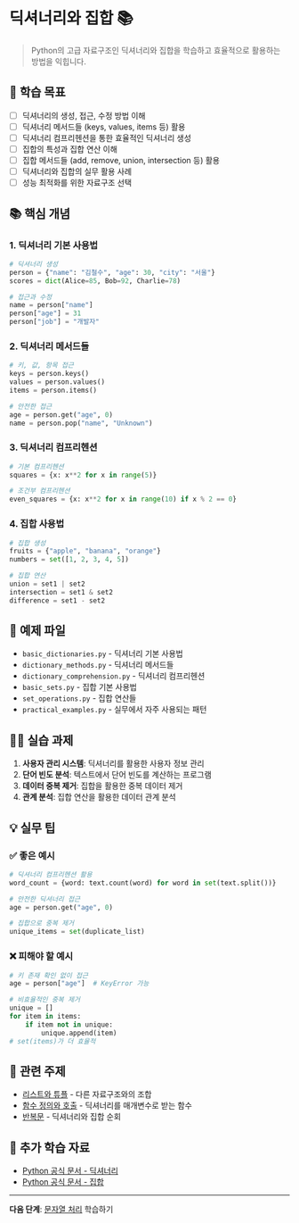# 딕셔너리와 집합 📚

> Python의 고급 자료구조인 딕셔너리와 집합을 학습하고 효율적으로 활용하는 방법을 익힙니다.

## 🎯 학습 목표

- [ ] 딕셔너리의 생성, 접근, 수정 방법 이해
- [ ] 딕셔너리 메서드들 (keys, values, items 등) 활용
- [ ] 딕셔너리 컴프리헨션을 통한 효율적인 딕셔너리 생성
- [ ] 집합의 특성과 집합 연산 이해
- [ ] 집합 메서드들 (add, remove, union, intersection 등) 활용
- [ ] 딕셔너리와 집합의 실무 활용 사례
- [ ] 성능 최적화를 위한 자료구조 선택

## 📚 핵심 개념

### 1. 딕셔너리 기본 사용법
```python
# 딕셔너리 생성
person = {"name": "김철수", "age": 30, "city": "서울"}
scores = dict(Alice=85, Bob=92, Charlie=78)

# 접근과 수정
name = person["name"]
person["age"] = 31
person["job"] = "개발자"
```

### 2. 딕셔너리 메서드들
```python
# 키, 값, 항목 접근
keys = person.keys()
values = person.values()
items = person.items()

# 안전한 접근
age = person.get("age", 0)
name = person.pop("name", "Unknown")
```

### 3. 딕셔너리 컴프리헨션
```python
# 기본 컴프리헨션
squares = {x: x**2 for x in range(5)}

# 조건부 컴프리헨션
even_squares = {x: x**2 for x in range(10) if x % 2 == 0}
```

### 4. 집합 사용법
```python
# 집합 생성
fruits = {"apple", "banana", "orange"}
numbers = set([1, 2, 3, 4, 5])

# 집합 연산
union = set1 | set2
intersection = set1 & set2
difference = set1 - set2
```

## 📁 예제 파일

- `basic_dictionaries.py` - 딕셔너리 기본 사용법
- `dictionary_methods.py` - 딕셔너리 메서드들
- `dictionary_comprehension.py` - 딕셔너리 컴프리헨션
- `basic_sets.py` - 집합 기본 사용법
- `set_operations.py` - 집합 연산들
- `practical_examples.py` - 실무에서 자주 사용되는 패턴

## 🏃‍♂️ 실습 과제

1. **사용자 관리 시스템**: 딕셔너리를 활용한 사용자 정보 관리
2. **단어 빈도 분석**: 텍스트에서 단어 빈도를 계산하는 프로그램
3. **데이터 중복 제거**: 집합을 활용한 중복 데이터 제거
4. **관계 분석**: 집합 연산을 활용한 데이터 관계 분석

## 💡 실무 팁

### ✅ 좋은 예시
```python
# 딕셔너리 컴프리헨션 활용
word_count = {word: text.count(word) for word in set(text.split())}

# 안전한 딕셔너리 접근
age = person.get("age", 0)

# 집합으로 중복 제거
unique_items = set(duplicate_list)
```

### ❌ 피해야 할 예시
```python
# 키 존재 확인 없이 접근
age = person["age"]  # KeyError 가능

# 비효율적인 중복 제거
unique = []
for item in items:
    if item not in unique:
        unique.append(item)
# set(items)가 더 효율적
```

## 🔗 관련 주제

- [리스트와 튜플](../../05-data-structures/lists-tuples/) - 다른 자료구조와의 조합
- [함수 정의와 호출](../../03-functions-modules/functions/) - 딕셔너리를 매개변수로 받는 함수
- [반복문](../../02-control-flow/loops/) - 딕셔너리와 집합 순회

## 📖 추가 학습 자료

- [Python 공식 문서 - 딕셔너리](https://docs.python.org/3/tutorial/datastructures.html#dictionaries)
- [Python 공식 문서 - 집합](https://docs.python.org/3/tutorial/datastructures.html#sets)

---

**다음 단계**: [문자열 처리](../../05-data-structures/string-processing/) 학습하기

